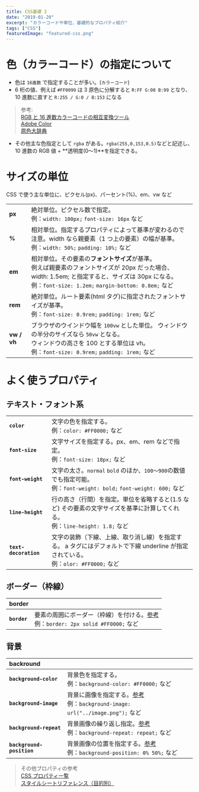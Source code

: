 ```yaml
---
title: CSS基礎 2
date: "2019-01-20"
excerpt: "カラーコードや単位、基礎的なプロパティ紹介"
tags: ["CSS"]
featuredImage: "featured-css.png"
---
```


# 色（カラーコード）の指定について

- 色は `16進数` で指定することが多い。(`カラーコード`)
- 6 桁の値、例えば `#FF0099` は 3 原色に分解すると `R:FF G:00 B:99` となり、10 進数に直すと `R:255 / G:0 / B:153` になる

> 参考:  
> [RGB と 16 進数カラーコードの相互変換ツール](https://www.peko-step.com/tool/tfcolor.html)  
> [Adobe Color](https://color.adobe.com/ja/create/color-wheel/)  
> [原色大辞典](https://www.colordic.org/)

- その他主な色指定として `rgba` がある。`rgba(255,0,153,0.5)`などと記述し、10 進数の RGB 値 + **透明度(0〜1)**を指定できる。

# サイズの単位

CSS で使う主な単位に、ピクセル(px)、パーセント(%)、em、vw など

|             |                                                                                                                                                                                                                |
| :---------- | -------------------------------------------------------------------------------------------------------------------------------------------------------------------------------------------------------------- |
| **px**      | 絶対単位。ピクセル数で指定。 <br>例：`width: 100px;` `font-size: 16px` など                                                                                                                                    |
| **%**       | 相対単位。指定するプロパティによって基準が変わるので注意。width なら親要素（1 つ上の要素）の幅が基準。 <br>例：`width: 50%;` `padding: 10%;` など                                                              |
| **em**      | 相対単位。その要素の**フォントサイズ**が基準。<br>例えば親要素のフォントサイズが 20px だった場合、 width: 1.5em; と指定すると、サイズは 30px になる。 <br>例：`font-size: 1.2em;` `margin-bottom: 0.8em;` など |
| **rem**     | 絶対単位。ルート要素(html タグ)に指定されたフォントサイズが基準。 <br>例：`font-size: 0.9rem;` `padding: 1rem;` など                                                                                           |
| **vw / vh** | ブラウザのウインドウ幅を `100vw` とした単位。 ウィンドウの半分のサイズなら `50vw` となる。<br>ウィンドウの高さを 100 とする単位は vh。 <br>例：`font-size: 0.9rem;` `padding: 1rem;` など                      |

# よく使うプロパティ

## テキスト・フォント系

|                       |                                                                                                                                        |
| :-------------------- | -------------------------------------------------------------------------------------------------------------------------------------- |
| **`color`**           | 文字の色を指定する。 <br>例：`color: #FF0000;` など                                                                                    |
| **`font-size`**       | 文字サイズを指定する。px、em、rem などで指定。 <br>例：`font-size: 18px;` など                                                         |
| **`font-weight`**     | 文字の太さ。`normal` `bold` のほか、`100〜900`の数値でも指定可能。<br>例：`font-weight: bold;` `font-weight: 600;` など                |
| **`line-height`**     | 行の高さ（行間）を指定。単位を省略すると(1.5 など) その要素の文字サイズを基準に計算してくれる。 <br>例：`line-height: 1.8;` など       |
| **`text-decoration`** | 文字の装飾（下線、上線、取り消し線）を指定する。 a タグにはデフォルトで下線 underline が指定されている。 <br>例：`olor: #FF0000;` など |

## ボーダー（枠線）

| border       |                                                                                                                                              |
| :----------- | -------------------------------------------------------------------------------------------------------------------------------------------- |
| **`border`** | 要素の周囲にボーダー（枠線）を付ける。[参考](https://developer.mozilla.org/ja/docs/Web/CSS/border) <br>例：`border: 2px solid #FF0000;` など |

## 背景

| backround                 |                                                                                                                                                     |
| :------------------------ | --------------------------------------------------------------------------------------------------------------------------------------------------- |
| **`background-color`**    | 背景色を指定する。<br>例：`background-color: #FF0000;` など                                                                                         |
| **`background-image`**    | 背景に画像を指定する。[参考](https://developer.mozilla.org/ja/docs/Web/CSS/background-repeat) <br>例：`background-image: url("../image.png");` など |
| **`background-repeat`**   | 背景画像の繰り返し指定。[参考](https://developer.mozilla.org/ja/docs/Web/CSS/background-repeat) <br>例：`background-repeat: repeat;` など           |
| **`background-position`** | 背景画像の位置を指定する。[参考](https://developer.mozilla.org/ja/docs/Web/CSS/background-position) <br>例：`background-position: 0% 50%;` など     |

> その他プロパティの参考  
> [CSS プロパティ一覧](https://www.tagindex.com/stylesheet/properties/)  
> [スタイルシートリファレンス（目的別）](http://www.htmq.com/style/)
